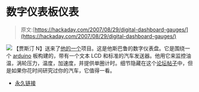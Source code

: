 # 数字仪表板仪表

> 原文:[https://hackaday.com/2007/08/29/digital-dashboard-gauges/](https://hackaday.com/2007/08/29/digital-dashboard-gauges/)

![](../Images/d5ca7f337fb5f32b6531539cad0ab1ad.png)
【贾斯汀 N】送来了[他的一个](http://www.iwsti.com/forums/showthread.php?t=84794)项目。这是他斯巴鲁的数字仪表盘。它是围绕一个 [arduino](http://www.arduino.cc/) 板构建的，带有一个文本 LCD 和标准的汽车发送器。他用它来监控油温，涡轮压力，温度，加速度，并提供单圈计时。细节隐藏在这个[论坛帖子](http://www.iwsti.com/forums/showthread.php?t=84794)中，但是如果你花时间研究过你的汽车，它值得一看。

*   [永久链接](http://www.iwsti.com/forums/showthread.php?t=84794)